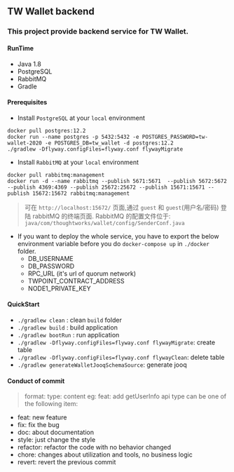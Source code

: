 ## TW Wallet backend
### This project provide backend service for TW Wallet.

#### RunTime
* Java 1.8
* PostgreSQL
* RabbitMQ
* Gradle

#### Prerequisites
* Install `PostgreSQL` at your `local` environment
```
docker pull postgres:12.2
docker run --name postgres -p 5432:5432 -e POSTGRES_PASSWORD=tw-wallet-2020 -e POSTGRES_DB=tw_wallet -d postgres:12.2
./gradlew -Dflyway.configFiles=flyway.conf flywayMigrate
```

* Install `RabbitMQ` at your `local` environment
```
docker pull rabbitmq:management
docker run -d --name rabbitmq --publish 5671:5671  --publish 5672:5672 --publish 4369:4369 --publish 25672:25672 --publish 15671:15671 --publish 15672:15672 rabbitmq:management
```
> 可在 `http://localhost:15672/` 页面,通过 `guest` 和 `guest`(用户名/密码) 登陆 rabbitMQ 的终端页面.
> RabbitMQ 的配置文件位于: `java/com/thoughtworks/wallet/config/SenderConf.java` 

* If you want to deploy the whole service, you have to export the below environment variable before you do `docker-compose up` in `./docker` folder.
    * DB_USERNAME
    * DB_PASSWORD
    * RPC_URL (it's url of quorum network)
    * TWPOINT_CONTRACT_ADDRESS
    * NODE1_PRIVATE_KEY

#### QuickStart
* `./gradlew clean` : clean `build` folder
* `./gradlew build` : build application
* `./gradlew bootRun` : run application
* `./gradlew -Dflyway.configFiles=flyway.conf flywayMigrate`: create table
* `./gradlew -Dflyway.configFiles=flyway.conf flywayClean`: delete table
* `./gradlew generateWalletJooqSchemaSource`:  generate jooq 

#### Conduct of commit
> format: type: content
> eg: feat: add getUserInfo api
> type can be one of the following item:
* feat: new feature 
* fix: fix the bug 
* doc: about documentation 
* style: just change the style 
* refactor: refactor the code with no behavior changed
* chore: changes about utilization and tools, no business logic
* revert: revert the previous commit
